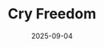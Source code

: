 ---
title: "Cry Freedom"
date: 2025-09-04
description: "A Ginosko video"
video_url: "https://vimeo.com/16361551?share=copy#t=0"
video_type: "vimeo"
order: 8
---